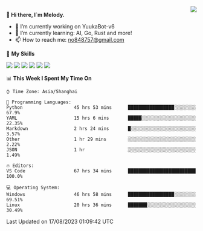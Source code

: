 <a href="#">
  <img align="right" src="https://github-readme-stats.vercel.app/api?username=melodyyuuka&count_private=true&show_icons=true" />
</a>

**👋 Hi there, I`m Melody.**

- 🔭 I’m currently working on YuukaBot-v6
- 🌱 I’m currently learning: AI, Go, Rust and more!
- 📫 How to reach me: no848757@gmail.com

🌟 **My Skills** 

![](https://img.shields.io/badge/-Python-3e74a2?style=flat-square&logo=Python&logoColor=fff)
![](https://img.shields.io/badge/-Java-007396?style=flat-square&logo=OpenJDK&logoColor=fff)
![](https://img.shields.io/badge/-Node.js-339933?style=flat-square&logo=Node.js&logoColor=fff)
![](https://img.shields.io/badge/-Git-f05032?style=flat-square&logo=git&logoColor=fff)
![](https://img.shields.io/badge/-PostgreSQL-4169e1?style=flat-square&logo=PostgreSQL&logoColor=fff)
![](https://img.shields.io/badge/-VSCode-007acc?style=flat-square&logo=Visual-Studio-Code&logoColor=fff)


<!--START_SECTION:waka-->
📊 **This Week I Spent My Time On** 

```text
⌚︎ Time Zone: Asia/Shanghai

💬 Programming Languages: 
Python                   45 hrs 53 mins      █████████████████░░░░░░░░   67.9% 
YAML                     15 hrs 6 mins       █████░░░░░░░░░░░░░░░░░░░░   22.35% 
Markdown                 2 hrs 24 mins       █░░░░░░░░░░░░░░░░░░░░░░░░   3.57% 
Other                    1 hr 29 mins        ░░░░░░░░░░░░░░░░░░░░░░░░░   2.22% 
JSON                     1 hr                ░░░░░░░░░░░░░░░░░░░░░░░░░   1.49%

🔥 Editors: 
VS Code                  67 hrs 34 mins      █████████████████████████   100.0%

💻 Operating System: 
Windows                  46 hrs 58 mins      █████████████████░░░░░░░░   69.51% 
Linux                    20 hrs 36 mins      ███████░░░░░░░░░░░░░░░░░░   30.49%

```


 Last Updated on 17/08/2023 01:09:42 UTC
<!--END_SECTION:waka-->
